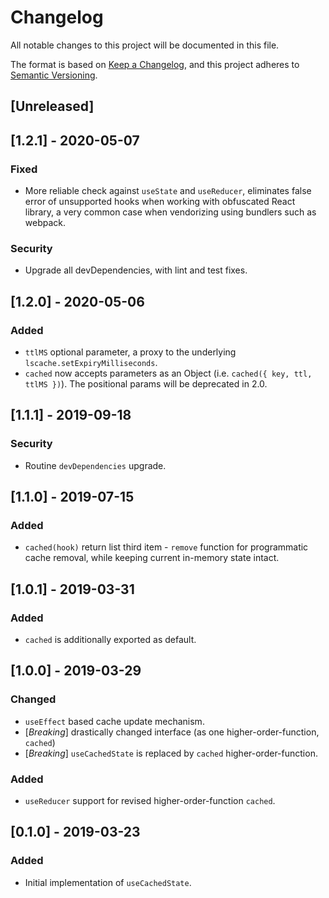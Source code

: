 # Changelog
All notable changes to this project will be documented in this file.

The format is based on [Keep a Changelog](https://keepachangelog.com/en/1.0.0/),
and this project adheres to [Semantic Versioning](https://semver.org/spec/v2.0.0.html).

## [Unreleased]

## [1.2.1] - 2020-05-07
### Fixed
- More reliable check against `useState` and `useReducer`, eliminates false error of unsupported hooks when working with obfuscated React library, a very common case when vendorizing using bundlers such as webpack.

### Security
- Upgrade all devDependencies, with lint and test fixes.

## [1.2.0] - 2020-05-06
### Added
- `ttlMS` optional parameter, a proxy to the underlying `lscache.setExpiryMilliseconds`.
- `cached` now accepts parameters as an Object (i.e. `cached({ key, ttl, ttlMS })`). The positional params will be deprecated in 2.0.

## [1.1.1] - 2019-09-18
### Security
- Routine `devDependencies` upgrade.

## [1.1.0] - 2019-07-15
### Added
- `cached(hook)` return list third item - `remove` function for programmatic cache removal, while keeping current in-memory state intact.

## [1.0.1] - 2019-03-31
### Added
- `cached` is additionally exported as default.

## [1.0.0] - 2019-03-29
### Changed
- `useEffect` based cache update mechanism.
- [*Breaking*] drastically changed interface (as one higher-order-function, `cached`)
- [*Breaking*] `useCachedState` is replaced by `cached` higher-order-function.

### Added
- `useReducer` support for revised higher-order-function `cached`.

## [0.1.0] - 2019-03-23
### Added
- Initial implementation of `useCachedState`.

